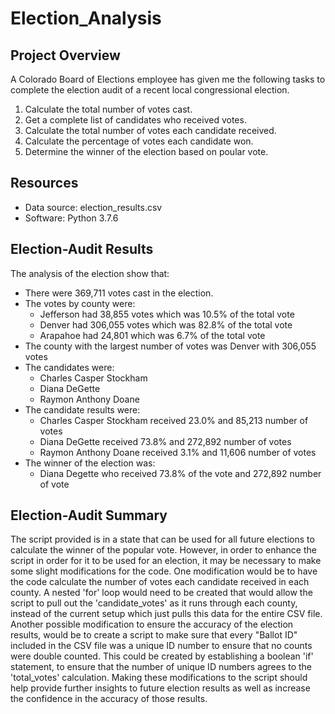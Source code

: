 # Election_Analysis

## Project Overview
A Colorado Board of Elections employee has given me the following tasks to complete the election audit of a recent local congressional election.

1. Calculate the total number of votes cast.
2. Get a complete list of candidates who received votes.
3. Calculate the total number of votes each candidate received.
4. Calculate the percentage of votes each candidate won.
5. Determine the winner of the election based on poular vote.

## Resources
- Data source: election_results.csv
- Software: Python 3.7.6

## Election-Audit Results
The analysis of the election show that:

- There were 369,711 votes cast in the election.
- The votes by county were:
  - Jefferson had 38,855 votes which was 10.5% of the total vote 
  - Denver had 306,055 votes which was 82.8% of the total vote
  - Arapahoe had 24,801 which was 6.7% of the total vote
- The county with the largest number of votes was Denver with 306,055 votes
- The candidates were:
  - Charles Casper Stockham
  - Diana DeGette
  - Raymon Anthony Doane
- The candidate results were:
  - Charles Casper Stockham received 23.0% and 85,213 number of votes
  - Diana DeGette received 73.8% and 272,892 number of votes
  - Raymon Anthony Doane received 3.1% and 11,606 number of votes
- The winner of the election was:
  - Diana Degette who received 73.8% of the vote and 272,892 number of vote

## Election-Audit Summary
The script provided is in a state that can be used for all future elections to calculate the winner of the popular vote.  However, in order to enhance the script in order for it to be used for an election, it may be necessary to make some slight modifications for the code.  One modification would be to have the code calculate the number of votes each candidate received in each county.  A nested 'for' loop would need to be created that would allow the script to pull out the 'candidate_votes' as it runs through each county, instead of the current setup which just pulls this data for the entire CSV file.  Another possible modification to ensure the accuracy of the election results, would be to create a script to make sure that every "Ballot ID" included in the CSV file was a unique ID number to ensure that no counts were double counted.  This could be created by establishing a boolean 'if' statement, to ensure that the number of unique ID numbers agrees to the 'total_votes' calculation.  Making these modifications to the script should help provide further insights to future election results as well as increase the confidence in the accuracy of those results.      
